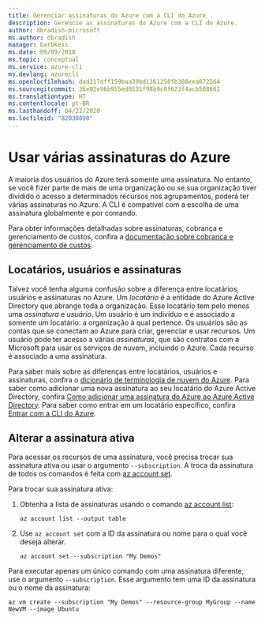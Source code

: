 ```yaml
---
title: Gerenciar assinaturas do Azure com a CLI do Azure
description: Gerencie as assinaturas do Azure com a CLI do Azure.
author: dbradish-microsoft
ms.author: dbradish
manager: barbkess
ms.date: 09/09/2018
ms.topic: conceptual
ms.service: azure-cli
ms.devlang: azurecli
ms.openlocfilehash: dad217dff159baa39bd1361258fb308eea872564
ms.sourcegitcommit: 36e02e96b955ed0531f98b9c0f623f4acb508661
ms.translationtype: HT
ms.contentlocale: pt-BR
ms.lasthandoff: 04/22/2020
ms.locfileid: "82030898"
---
```

# <a name="use-multiple-azure-subscriptions"></a>Usar várias assinaturas do Azure

A maioria dos usuários do Azure terá somente uma assinatura. No entanto, se você fizer parte de mais de uma organização ou se sua organização tiver dividido o acesso a determinados recursos nos agrupamentos, poderá ter várias assinaturas no Azure. A CLI é compatível com a escolha de uma assinatura globalmente e por comando.

Para obter informações detalhadas sobre assinaturas, cobrança e gerenciamento de custos, confira a [documentação sobre cobrança e gerenciamento de custos](/azure/billing/).

## <a name="tenants-users-and-subscriptions"></a>Locatários, usuários e assinaturas

Talvez você tenha alguma confusão sobre a diferença entre locatários, usuários e assinaturas no Azure. Um _locatário_ é a entidade do Azure Active Directory que abrange toda a organização. Esse locatário tem pelo menos uma _assinatura_ e _usuário_. Um usuário é um indivíduo e é associado a somente um locatário: a organização à qual pertence. Os usuários são as contas que se conectam ao Azure para criar, gerenciar e usar recursos.
Um usuário pode ter acesso a várias _assinaturas_, que são contratos com a Microsoft para usar os serviços de nuvem, incluindo o Azure. Cada recurso é associado a uma assinatura.

Para saber mais sobre as diferenças entre locatários, usuários e assinaturas, confira o [dicionário de terminologia de nuvem do Azure](/azure/azure-glossary-cloud-terminology).  Para saber como adicionar uma nova assinatura ao seu locatário do Azure Active Directory, confira [Como adicionar uma assinatura do Azure ao Azure Active Directory](/azure/active-directory/active-directory-how-subscriptions-associated-directory).
Para saber como entrar em um locatário específico, confira [Entrar com a CLI do Azure](/cli/azure/authenticate-azure-cli).

## <a name="change-the-active-subscription"></a>Alterar a assinatura ativa

Para acessar os recursos de uma assinatura, você precisa trocar sua assinatura ativa ou usar o argumento `--subscription`. A troca da assinatura de todos os comandos é feita com [az account set](/cli/azure/account#az-account-set).

Para trocar sua assinatura ativa:

1. Obtenha a lista de assinaturas usando o comando [az account list](/cli/azure/account#az-account-list):

    ```azurecli-interactive
    az account list --output table
    ```
2. Use `az account set` com a ID da assinatura ou nome para o qual você deseja alterar.

    ```azurecli-interactive
    az account set --subscription "My Demos"
    ```

Para executar apenas um único comando com uma assinatura diferente, use o argumento `--subscription`. Esse argumento tem uma ID da assinatura ou o nome da assinatura:

```azurecli-interactive
az vm create --subscription "My Demos" --resource-group MyGroup --name NewVM --image Ubuntu
```

